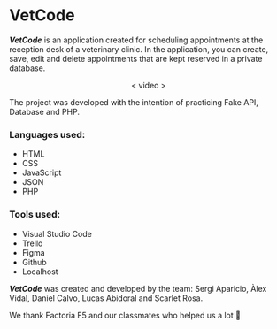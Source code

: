 # VetCode

***VetCode*** is an application created for scheduling appointments at the reception desk of a veterinary clinic. In the application, you can create, save, edit and delete appointments that are kept reserved in a private database. 

<p align="center">
< video >
 </p>
The project was developed with the intention of practicing Fake API, Database and PHP.

### Languages used:
 - HTML
 - CSS
 - JavaScript
 - JSON
 - PHP

### Tools used:
 - Visual Studio Code
 - Trello
 - Figma
 - Github
 - Localhost

***VetCode*** was created and developed by the team:
Sergi Aparicio, Àlex Vidal, Daniel Calvo, Lucas Abidoral and Scarlet Rosa.

We thank Factoria F5 and our classmates who helped us a lot 💚
